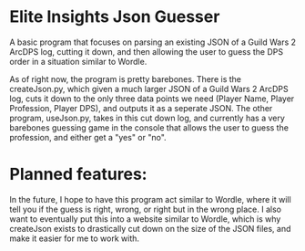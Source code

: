 # Elite Insights Json Guesser
A basic program that focuses on parsing an existing JSON of a Guild Wars 2 ArcDPS log, cutting it down, and then allowing the user to guess the DPS order in a situation similar to Wordle.

As of right now, the program is pretty barebones. There is the createJson.py, which given a much larger JSON of a Guild Wars 2 ArcDPS log, cuts it down to the only three data points we need (Player Name, Player Profession, Player DPS), and outputs it as a seperate JSON. The other program, useJson.py, takes in this cut down log, and currently has a very barebones guessing game in the console that allows the user to guess the profession, and either get a "yes" or "no".

# Planned features:
In the future, I hope to have this program act similar to Wordle, where it will tell you if the guess is right, wrong, or right but in the wrong place. I also want to eventually put this into a website similar to Wordle, which is why createJson exists to drastically cut down on the size of the JSON files, and make it easier for me to work with.
